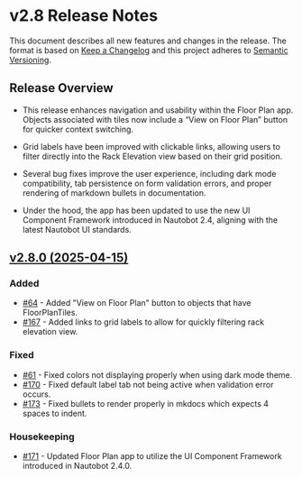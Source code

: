 
# v2.8 Release Notes

This document describes all new features and changes in the release. The format is based on [Keep a
Changelog](https://keepachangelog.com/en/1.0.0/) and this project adheres to [Semantic
Versioning](https://semver.org/spec/v2.0.0.html).

## Release Overview

- This release enhances navigation and usability within the Floor Plan app. Objects associated with tiles now include a “View on Floor Plan” button for quicker context switching.

- Grid labels have been improved with clickable links, allowing users to filter directly into the Rack Elevation view based on their grid position.

- Several bug fixes improve the user experience, including dark mode compatibility, tab persistence on form validation errors, and proper rendering of markdown bullets in documentation.

- Under the hood, the app has been updated to use the new UI Component Framework introduced in Nautobot 2.4, aligning with the latest Nautobot UI standards.

## [v2.8.0 (2025-04-15)](https://github.com/nautobot/nautobot-app-floor-plan/releases/tag/v2.8.0)

### Added

- [#64](https://github.com/nautobot/nautobot-app-floor-plan/issues/64) - Added "View on Floor Plan" button to objects that have FloorPlanTiles.
- [#167](https://github.com/nautobot/nautobot-app-floor-plan/issues/167) - Added links to grid labels to allow for quickly filtering rack elevation view.

### Fixed

- [#61](https://github.com/nautobot/nautobot-app-floor-plan/issues/61) - Fixed colors not displaying properly when using dark mode theme.
- [#170](https://github.com/nautobot/nautobot-app-floor-plan/issues/170) - Fixed default label tab not being active when validation error occurs.
- [#173](https://github.com/nautobot/nautobot-app-floor-plan/issues/173) - Fixed bullets to render properly in mkdocs which expects 4 spaces to indent.

### Housekeeping

- [#171](https://github.com/nautobot/nautobot-app-floor-plan/issues/171) - Updated Floor Plan app to utilize the UI Component Framework introduced in Nautobot 2.4.0.
